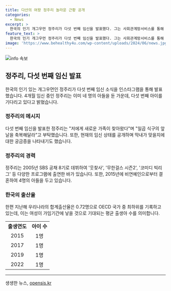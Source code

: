 ```yaml
---
title: 다산의 여왕 정주리 놀라운 근황 공개
categories:
  - News
excerpt: >
  한국의 인기 개그우먼 정주리가 다섯 번째 임신을 발표했다. 그는 사회관계망서비스를 통해 이번에도 정말 막내가 맞을까라며 뭐 넷이나 다섯이나, 일곱 식구의 앞날을 축복해달라고 전했다. 현재 4개월 차 임신 중이며, 이미 4명의 아들을 두고 있다. 정주리의 발표는 한국의 낮아진 출산율과 대조적이다. 
feature_text: >
  한국의 인기 개그우먼 정주리가 다섯 번째 임신을 발표했다. 그는 사회관계망서비스를 통해 이번에도 정말 막내가 맞을까라며 뭐 넷이나 다섯이나, 일곱 식구의 앞날을 축복해달라고 전했다. 현재 4개월 차 임신 중이며, 이미 4명의 아들을 두고 있다. 정주리의 발표는 한국의 낮아진 출산율과 대조적이다. 
image: 'https://www.behealthy4u.com/wp-content/uploads/2024/06/news.jpg'
---
```


<p><img src="https://www.behealthy4u.com/wp-content/uploads/2024/06/news.jpg" alt="info 속보" /></p>

<h2 data-ke-size="size26">정주리, 다섯 번째 임신 발표</h2>

<p data-ke-size="size16">한국의 인기 있는 개그우먼인 정주리가 다섯 번째 임신 소식을 인스타그램을 통해 발표했습니다. 4개월 임신 중인 정주리는 이미 네 명의 아들을 둔 가운데, 다섯 번째 아이를 기다리고 있다고 밝혔습니다.</p>

<h3>정주리의 메시지</h3>

<p data-ke-size="size16">다섯 번째 임신을 발표한 정주리는 "저에게 새로운 가족이 찾아왔다"며 "일곱 식구의 앞날을 축복해달라"고 부탁했습니다. 또한, 현재의 임신 상태를 공개하며 막내가 맞을지에 대한 궁금증을 나타내기도 했습니다.</p>

<h3>정주리의 경력</h3>

<p data-ke-size="size16">정주리는 2005년 SBS 공채 8기로 데뷔하여 '웃찾사', '무한걸스 시즌2', '코미디 빅리그' 등 다양한 프로그램에 출연한 바가 있습니다. 또한, 2015년에 비연예인으로부터 결혼하여 4명의 아들을 두고 있습니다.</p>

<h3>한국의 출산율</h3>

<p data-ke-size="size16">한편 지난해 우리나라의 합계출산율은 0.72명으로 OECD 국가 중 최하위를 기록하고 있는데, 이는 여성이 가임기간에 낳을 것으로 기대되는 평균 출생아 수를 의미합니다.</p>

<table>
    <tr>
        <td style="text-align: center; height: 17px;"><b>출생연도</b></td>
        <td style="text-align: center; height: 17px;"><b>아이 수</b></td>
    </tr>
    <tr>
        <td style="text-align: center; height: 17px;">2015</td>
        <td style="text-align: center; height: 17px;">1명</td>
    </tr>
    <tr>
        <td style="text-align: center; height: 17px;">2017</td>
        <td style="text-align: center; height: 17px;">1명</td>
    </tr>
    <tr>
        <td style="text-align: center; height: 17px;">2019</td>
        <td style="text-align: center; height: 17px;">1명</td>
    </tr>
    <tr>
        <td style="text-align: center; height: 17px;">2022</td>
        <td style="text-align: center; height: 17px;">1명</td>
    </tr>
</table>

<p><hr></p>
생생한 뉴스, <a href="https://opensis.kr" rel="dofollow">opensis.kr</a>



